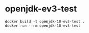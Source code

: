 # openjdk-ev3-test

```
docker build -t openjdk-10-ev3-test .
docker run --rm openjdk-10-ev3-test
```
